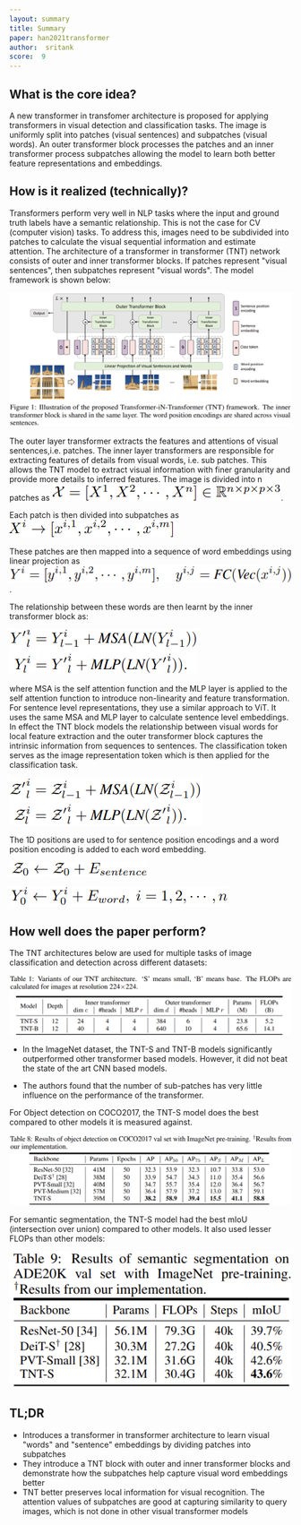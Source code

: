 ```yaml
---
layout: summary
title: Summary
paper: han2021transformer
author:  sritank
score:  9
---
```


## What is the core idea?
A new transformer in transfomer architecture is proposed for applying transformers in visual detection and classification tasks. The image is uniformly split into patches (visual sentences) and subpatches (visual words). An outer transformer block processes the patches and an inner transformer process subpatches allowing the model to learn both better feature representations and embeddings.

## How is it realized (technically)?

Transformers perform very well in NLP tasks where the input and ground truth labels have a semantic relationship. This is not the case for CV (computer vision) tasks. To address this, images need to be subdivided into patches to calculate the visual sequential information and estimate attention. The architecture of a transformer in transformer (TNT) network consists of outer and inner transformer blocks. If patches represent "visual sentences", then subpatches represent "visual words". The model framework is shown below:

![self attention function](./han2021transformer_1a.png)

The outer layer transformer extracts the features and attentions of visual sentences,i.e. patches. The inner layer transformers are responsible for extracting features of details from visual words, i.e. sub patches. This allows the TNT model to extract visual information with finer granularity and provide more details to inferred features. The image is divided into n patches as 
![patches](./han2021transformer_1b.png). 

Each patch is then divided into subpatches as 
![sub patches](./han2021transformer_1c.png)

These patches are then mapped into a sequence of word embeddings using linear projection as ![words](./han2021transformer_1d.png). 

The relationship between these words are then learnt by the inner transformer block as:

![word embeddings](./han2021transformer_1e.png)

where MSA is the self attention function and the MLP layer is applied to the self attention function to introduce non-linearity and feature transformation. For sentence level representations, they use a similar approach to ViT. It uses the same MSA and MLP layer to calculate sentence level embeddings. In effect the TNT block models the relationship between visual words for local feature extraction and the outer transformer block captures the intrinsic information from sequences to sentences. The classification token serves as the image representation token which is then applied for the classification task.

![sentence embeddings](./han2021transformer_1f.png)


The 1D positions are used to for sentence position encodings and a word position encoding is added to each word embedding.

![sentence position](./han2021transformer_1g.png)

![word position](./han2021transformer_1h.png)

## How well does the paper perform?

The TNT architectures below are used for multiple tasks of image classification and detection across different datasets:

![TNT arch](./han2021transformer_1i.png)

- In the ImageNet dataset, the TNT-S and TNT-B models significantly outperformed other transformer based models. However, it did not beat the state of the art CNN based models.

- The authors found that the number of sub-patches has very little influence on the performance of the transformer.

For Object detection on COCO2017, the TNT-S model does the best compared to other models it is measured against.

![COCO 2017](./han2021transformer_1j.png)

For semantic segmentation, the TNT-S model had the best mIoU (intersection over union) compared to other models. It also used lesser FLOPs than other models:

![segmentation](./han2021transformer_1k.png)

## TL;DR
- Introduces a transformer in transformer architecture to learn visual "words" and "sentence" embeddings by dividing patches into subpatches
- They introduce a TNT block with outer and inner transformer blocks and demonstrate how the subpatches help capture visual word embeddings better
- TNT better preserves local information for visual recognition. The attention values of subpatches are good at capturing similarity to query images, which is not done in other visual transformer models


